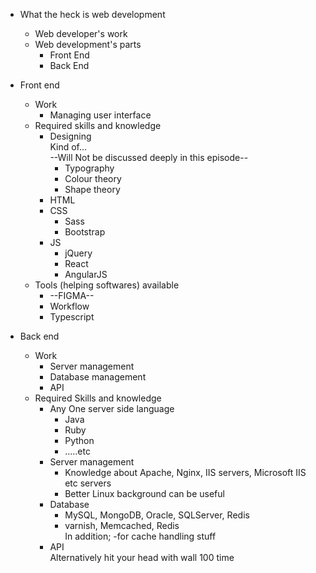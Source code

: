 

 

- What the heck is web development  
    - Web developer's work  
    - Web development's parts  
        - Front End  
        - Back End  

- Front end  
    - Work  
        - Managing user interface  
    - Required skills and knowledge  
        - Designing  
          Kind of...  
          --Will Not be discussed deeply in this episode--  
            - Typography  
            - Colour theory  
            - Shape theory  
        - HTML  
        - CSS  
            - Sass  
            - Bootstrap  
        - JS  
            - jQuery  
            - React  
            - AngularJS  
    - Tools (helping softwares) available  
        - --FIGMA--  
        - Workflow  
        - Typescript  
- Back end  
    - Work  
        - Server management  
        - Database management  
        - API   
    - Required Skills and knowledge  
        - Any One server side language  
            - Java  
            - Ruby  
            - Python  
            - .....etc  
        - Server management  
            - Knowledge about Apache, Nginx, IIS servers, Microsoft IIS etc servers  
            - Better Linux background can be useful  
        - Database  
            - MySQL, MongoDB, Oracle, SQLServer, Redis  
            - varnish, Memcached, Redis  
              In addition; -for cache handling stuff  
        - API  
          Alternatively hit your head with wall 100 time  
             
